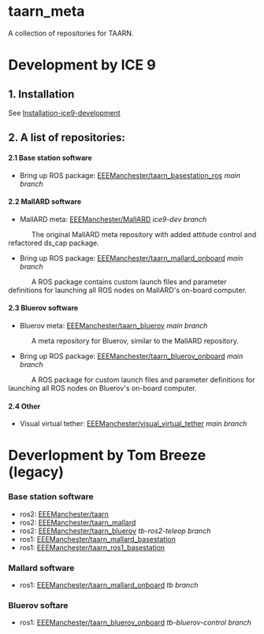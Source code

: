 # taarn_meta
A collection of repositories for TAARN.

# Development by ICE 9
## 1. Installation
See [Installation-ice9-development](Installation-ice9-development.md)

## 2. A list of repositories:

#### 2.1 Base station software
- Bring up ROS package: [EEEManchester/taarn_basestation_ros](https://github.com/EEEManchester/taarn_basestation_ros/tree/main) _main branch_

#### 2.2 MallARD software
- MallARD meta: [EEEManchester/MallARD](https://github.com/EEEManchester/MallARD/tree/ice9-dev) _ice9-dev branch_

&nbsp;&nbsp;&nbsp;&nbsp;&nbsp;&nbsp;&nbsp;&nbsp;&nbsp;&nbsp;&nbsp;&nbsp;The original MallARD meta repository with added attitude control and refactored ds_cap package.

- Bring up ROS package: [EEEManchester/taarn_mallard_onboard](https://github.com/EEEManchester/taarn_mallard_onboard/tree/main) _main branch_

&nbsp;&nbsp;&nbsp;&nbsp;&nbsp;&nbsp;&nbsp;&nbsp;&nbsp;&nbsp;&nbsp;&nbsp;A ROS package contains custom launch files and parameter definitions for launching all ROS nodes on MallARD's on-board computer.

#### 2.3 Bluerov software
- Bluerov meta: [EEEManchester/taarn_bluerov](https://github.com/EEEManchester/taarn_bluerov/tree/main) _main branch_

&nbsp;&nbsp;&nbsp;&nbsp;&nbsp;&nbsp;&nbsp;&nbsp;&nbsp;&nbsp;&nbsp;&nbsp;A meta repository for Bluerov, similar to the MallARD repository.

- Bring up ROS package: [EEEManchester/taarn_bluerov_onboard](https://github.com/EEEManchester/taarn_bluerov_onboard/tree/main) _main branch_

&nbsp;&nbsp;&nbsp;&nbsp;&nbsp;&nbsp;&nbsp;&nbsp;&nbsp;&nbsp;&nbsp;&nbsp;A ROS package for custom launch files and parameter definitions for launching all ROS nodes on Bluerov's on-board computer.

#### 2.4 Other
- Visual virtual tether: [EEEManchester/visual_virtual_tether](https://github.com/EEEManchester/visual_virtual_tether/tree/main) _main branch_

# Deverlopment by Tom Breeze (legacy)
### Base station software
- ros2: [EEEManchester/taarn](https://github.com/EEEManchester/taarn)
- ros2: [EEEManchester/taarn_mallard](https://github.com/EEEManchester/taarn_mallard/)
- ros2: [EEEManchester/taarn_bluerov](https://github.com/EEEManchester/taarn_bluerov/tree/tb-ros2-teleop) _tb-ros2-teleop branch_
- ros1: [EEEManchester/taarn_mallard_basestation](https://github.com/EEEManchester/taarn_mallard_basestation)
- ros1: [EEEManchester/taarn_ros1_basestation](https://github.com/EEEManchester/taarn_ros1_basestation)
### Mallard software
- ros1: [EEEManchester/taarn_mallard_onboard](https://github.com/EEEManchester/taarn_mallard_onboard/tree/tb) _tb branch_
### Bluerov softare
- ros1: [EEEManchester/taarn_bluerov_onboard](https://github.com/EEEManchester/taarn_bluerov_onboard/tree/tb-bluerov-control) _tb-bluerov-control branch_
